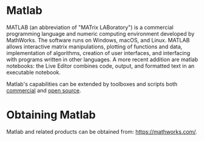 # Matlab #
MATLAB (an abbreviation of "MATrix LABoratory") is a commercial programming language and numeric computing environment developed by MathWorks. The software runs on Windows, macOS, and Linux. MATLAB allows interactive matrix manipulations, plotting of functions and data, implementation of algorithms, creation of user interfaces, and interfacing with programs written in other languages. A more recent addition are matlab notebooks: the Live Editor combines code, output, and formatted text in an executable notebook.

Matlab's capabilities can be extended by toolboxes and scripts both [commercial](https://mathworks.com/products.html) and [open source](https://mathworks.com/matlabcentral/fileexchange).



# Obtaining Matlab #

Matlab and related products can be obtained from: <https://mathworks.com/>.
